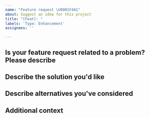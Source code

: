 ```yaml
---
name: "Feature request \U0001F4A1"
about: Suggest an idea for this project
title: "[Feat]: "
labels: 'Type: Enhancement'
assignees: ''

---
```


## Is your feature request related to a problem? Please describe

<!-- A clear and concise description of what the problem is. Ex. I'm always frustrated when [...] -->

## Describe the solution you'd like

 <!-- A clear and concise description of what you want to happen. -->

## Describe alternatives you've considered

 <!--A clear and concise description of any alternative solutions or features you've considered. -->

## Additional context

 <!-- Add any other context or screenshots about the enhancement here. -->
